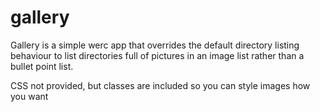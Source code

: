 # gallery

Gallery is a simple werc app that overrides the default directory listing behaviour to list directories full of pictures in an image list rather than a bullet point list.

CSS not provided, but classes are included so you can style images how you want
